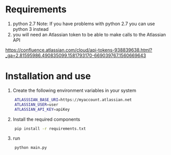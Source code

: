 

# Requirements

1. python 2.7
    Note:  If you have problems  with python 2.7 you can use python 3 instead
2. you will need an Atlassian token to be able to make calls to the Atlassian API

https://confluence.atlassian.com/cloud/api-tokens-938839638.html?_ga=2.81595986.490835099.1581793170-669039767.1560669643

# Installation and use

1. Create the following environment variables in your system

``` sh
    ATLASSSIAN_BASE_URI=https://myaccount.atlassian.net
    ATLASSIAN_USER=user
    ATLASSIAN_API_KEY=apiKey
```

2. Install the required components

``` sh
    pip install -r requirements.txt
``` 

3. run 

``` sh
    python main.py
``` 

